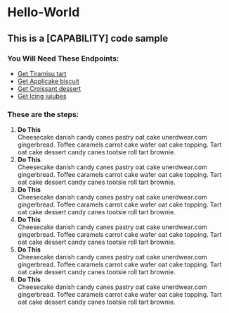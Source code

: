 <h1>Hello-World</h1>

<h2>This is a [CAPABILITY] code sample</h2>

<h3>You Will Need These Endpoints:</h3>
<ul>
<li><a href="#">Get Tiramisu tart</a></li>
<li><a href="#">Get Applicake biscuit</a></li>
<li><a href="#">Get Croissant dessert</a></li>
<li><a href="#">Get Icing jujubes</a></li>
</ul>

<h3>These are the steps:</h3>

<ol>
<li><strong>Do This</strong><br />Cheesecake danish candy canes pastry oat cake unerdwear.com gingerbread. Toffee caramels carrot cake wafer oat cake topping. Tart oat cake dessert candy canes tootsie roll tart brownie.</li>
<li><strong>Do This</strong><br />Cheesecake danish candy canes pastry oat cake unerdwear.com gingerbread. Toffee caramels carrot cake wafer oat cake topping. Tart oat cake dessert candy canes tootsie roll tart brownie.</li>
<li><strong>Do This</strong><br />Cheesecake danish candy canes pastry oat cake unerdwear.com gingerbread. Toffee caramels carrot cake wafer oat cake topping. Tart oat cake dessert candy canes tootsie roll tart brownie.</li>
<li><strong>Do This</strong><br />Cheesecake danish candy canes pastry oat cake unerdwear.com gingerbread. Toffee caramels carrot cake wafer oat cake topping. Tart oat cake dessert candy canes tootsie roll tart brownie.</li>
<li><strong>Do This</strong><br />Cheesecake danish candy canes pastry oat cake unerdwear.com gingerbread. Toffee caramels carrot cake wafer oat cake topping. Tart oat cake dessert candy canes tootsie roll tart brownie.</li>
<li><strong>Do This</strong><br />Cheesecake danish candy canes pastry oat cake unerdwear.com gingerbread. Toffee caramels carrot cake wafer oat cake topping. Tart oat cake dessert candy canes tootsie roll tart brownie.</li>
</ol>
